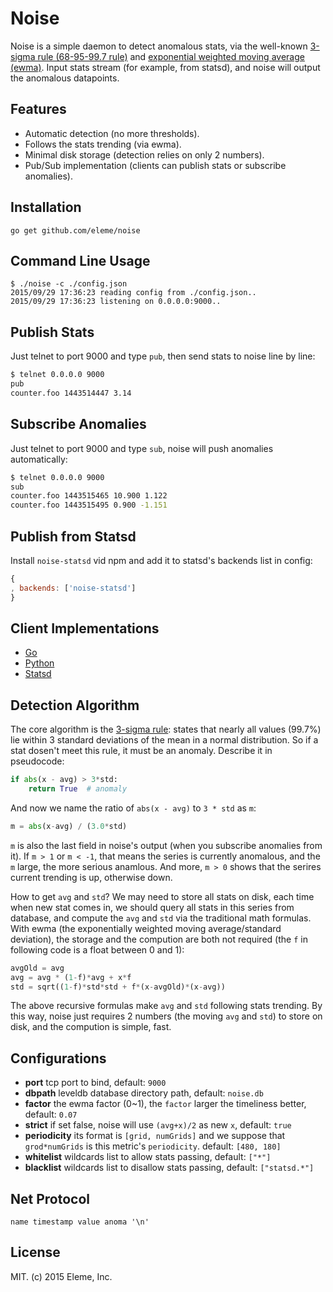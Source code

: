 Noise
=====

Noise is a simple daemon to detect anomalous stats, via the well-known
[3-sigma rule (68-95-99.7 rule)](https://en.wikipedia.org/wiki/68%E2%80%9395%E2%80%9399.7_rule)
and [exponential weighted moving average (ewma)](https://en.wikipedia.org/wiki/Moving_average).
Input stats stream (for example, from statsd), and noise will output the
anomalous datapoints.

Features
--------

* Automatic detection (no more thresholds).
* Follows the stats trending (via ewma).
* Minimal disk storage (detection relies on only 2 numbers).
* Pub/Sub implementation (clients can publish stats or subscribe anomalies).

Installation
------------

    go get github.com/eleme/noise

Command Line Usage
------------------

    $ ./noise -c ./config.json
    2015/09/29 17:36:23 reading config from ./config.json..
    2015/09/29 17:36:23 listening on 0.0.0.0:9000..

Publish Stats
-------------

Just telnet to port 9000 and type `pub`, then send stats to noise line by line:

```bash
$ telnet 0.0.0.0 9000
pub
counter.foo 1443514447 3.14
```

Subscribe Anomalies
--------------------

Just telnet to port 9000 and type `sub`, noise will push anomalies automatically:

```bash
$ telnet 0.0.0.0 9000
sub
counter.foo 1443515465 10.900 1.122
counter.foo 1443515495 0.900 -1.151
```

Publish from Statsd
-------------------

Install `noise-statsd` vid npm and add it to statsd's backends list in config:

```js
{
, backends: ['noise-statsd']
}
```

Client Implementations
----------------------

- [Go](clients/go)
- [Python](clients/python)
- [Statsd](clients/statsd)

Detection Algorithm
-------------------

The core algorithm is the [3-sigma rule](https://en.wikipedia.org/wiki/68–95–99.7_rule):
states that nearly all values (99.7%) lie within 3 standard
deviations of the mean in a normal distribution. So if a stat dosen't meet
this rule, it must be an anomaly. Describe it in pseudocode:

```python
if abs(x - avg) > 3*std:
    return True  # anomaly
```

And now we name the ratio of `abs(x - avg)` to `3 * std` as `m`:

```python
m = abs(x-avg) / (3.0*std)
```

`m` is also the last field in noise's output (when you subscribe anomalies
from it). If `m > 1` or `m < -1`, that means the series is currently anomalous,
and the `m` large, the more serious anamlous. And more, `m > 0` shows that the
serires current trending is up, otherwise down.

How to get `avg` and `std`? We may need to store all stats on disk, each time
when new stat comes in, we should query all stats in this series from database,
and compute the `avg` and `std` via the traditional math formulas. With ewma (the
exponentially weighted moving average/standard deviation), the storage and the compution
are both not required (the `f` in following code is a float between 0 and 1):

```python
avgOld = avg
avg = avg * (1-f)*avg + x*f
std = sqrt((1-f)*std*std + f*(x-avgOld)*(x-avg))
```

The above recursive formulas make `avg` and `std` following stats trending. By this way,
noise just requires 2 numbers (the moving `avg` and `std`) to store on disk, and the
compution is simple, fast.

Configurations
--------------
* **port** tcp port to bind, default: `9000`
* **dbpath** leveldb database directory path, default: `noise.db`
* **factor** the ewma factor (0~1), the `factor` larger the timeliness better, default: `0.07`
* **strict** if set false, noise will use `(avg+x)/2` as new `x`, default: `true`
* **periodicity** its format is `[grid, numGrids]` and we suppose that `grod*numGrids` is
  this metric's `periodicity`. default: `[480, 180]`
* **whitelist** wildcards list to allow stats passing, default: `["*"]`
* **blacklist** wildcards list to disallow stats passing, default: `["statsd.*"]`

Net Protocol
------------

```
name timestamp value anoma '\n'
```

License
--------

MIT. (c) 2015 Eleme, Inc.
